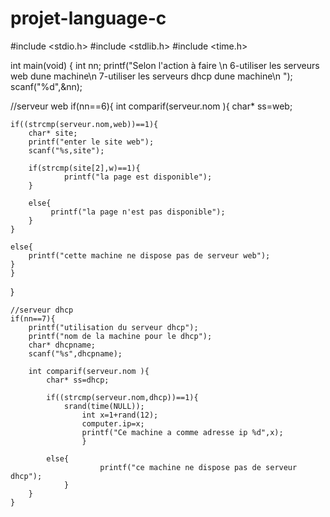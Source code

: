 # projet-language-c

#include <stdio.h>
#include <stdlib.h>
#include <time.h>


int main(void)
{
    int nn;
    printf("Selon l'action à faire \n 6-utiliser les serveurs web dune machine\n 7-utiliser les serveurs dhcp dune machine\n ");
    scanf("%d",&nn);


 //serveur web
  if(nn==6){
    int comparif(serveur.nom ){
	char* ss=web;

	if((strcmp(serveur.nom,web))==1){
		char* site;
		printf("enter le site web");
		scanf("%s,site");

		if(strcmp(site[2],w)==1){
    			printf("la page est disponible");
		}

		else{
   			 printf("la page n'est pas disponible");
		}
	}

	else{
		printf("cette machine ne dispose pas de serveur web");
	}
    }
  }


    //serveur dhcp
	if(nn==7){
		printf("utilisation du serveur dhcp");
		printf("nom de la machine pour le dhcp");
		char* dhcpname;
		scanf("%s",dhcpname);

		int comparif(serveur.nom ){
			char* ss=dhcp;

			if((strcmp(serveur.nom,dhcp))==1){
				srand(time(NULL));
  		     		int x=1+rand(12);
		     		computer.ip=x;
		    		printf("Ce machine a comme adresse ip %d",x);
            		}

			else{
            			printf("ce machine ne dispose pas de serveur dhcp");
        		}
		}
	}

